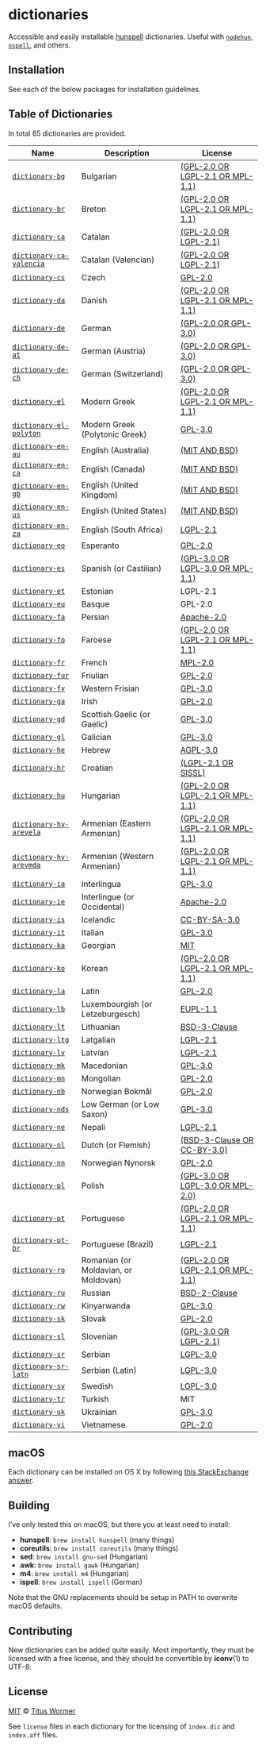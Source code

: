 # dictionaries

Accessible and easily installable [hunspell][] dictionaries.  Useful with
[`nodehun`][nodehun], [`nspell`][nspell], and others.

## Installation

See each of the below packages for installation guidelines.

## Table of Dictionaries

<!--support start-->

In total 65 dictionaries are provided.

| Name | Description | License |
| ---- | ----------- | ------- |
| [`dictionary-bg`](dictionaries/bg) | Bulgarian | [(GPL-2.0 OR LGPL-2.1 OR MPL-1.1)](dictionaries/bg/license) |
| [`dictionary-br`](dictionaries/br) | Breton | [(GPL-2.0 OR LGPL-2.1 OR MPL-1.1)](dictionaries/br/license) |
| [`dictionary-ca`](dictionaries/ca) | Catalan | [(GPL-2.0 OR LGPL-2.1)](dictionaries/ca/license) |
| [`dictionary-ca-valencia`](dictionaries/ca-valencia) | Catalan (Valencian) | [(GPL-2.0 OR LGPL-2.1)](dictionaries/ca-valencia/license) |
| [`dictionary-cs`](dictionaries/cs) | Czech | [GPL-2.0](dictionaries/cs/license) |
| [`dictionary-da`](dictionaries/da) | Danish | [(GPL-2.0 OR LGPL-2.1 OR MPL-1.1)](dictionaries/da/license) |
| [`dictionary-de`](dictionaries/de) | German | [(GPL-2.0 OR GPL-3.0)](dictionaries/de/license) |
| [`dictionary-de-at`](dictionaries/de-AT) | German (Austria) | [(GPL-2.0 OR GPL-3.0)](dictionaries/de-AT/license) |
| [`dictionary-de-ch`](dictionaries/de-CH) | German (Switzerland) | [(GPL-2.0 OR GPL-3.0)](dictionaries/de-CH/license) |
| [`dictionary-el`](dictionaries/el) | Modern Greek | [(GPL-2.0 OR LGPL-2.1 OR MPL-1.1)](dictionaries/el/license) |
| [`dictionary-el-polyton`](dictionaries/el-polyton) | Modern Greek (Polytonic Greek) | [GPL-3.0](dictionaries/el-polyton/license) |
| [`dictionary-en-au`](dictionaries/en-AU) | English (Australia) | [(MIT AND BSD)](dictionaries/en-AU/license) |
| [`dictionary-en-ca`](dictionaries/en-CA) | English (Canada) | [(MIT AND BSD)](dictionaries/en-CA/license) |
| [`dictionary-en-gb`](dictionaries/en-GB) | English (United Kingdom) | [(MIT AND BSD)](dictionaries/en-GB/license) |
| [`dictionary-en-us`](dictionaries/en-US) | English (United States) | [(MIT AND BSD)](dictionaries/en-US/license) |
| [`dictionary-en-za`](dictionaries/en-ZA) | English (South Africa) | [LGPL-2.1](dictionaries/en-ZA/license) |
| [`dictionary-eo`](dictionaries/eo) | Esperanto | [GPL-2.0](dictionaries/eo/license) |
| [`dictionary-es`](dictionaries/es) | Spanish (or Castilian) | [(GPL-3.0 OR LGPL-3.0 OR MPL-1.1)](dictionaries/es/license) |
| [`dictionary-et`](dictionaries/et) | Estonian | LGPL-2.1 |
| [`dictionary-eu`](dictionaries/eu) | Basque | GPL-2.0 |
| [`dictionary-fa`](dictionaries/fa) | Persian | [Apache-2.0](dictionaries/fa/license) |
| [`dictionary-fo`](dictionaries/fo) | Faroese | [(GPL-2.0 OR LGPL-2.1 OR MPL-1.1)](dictionaries/fo/license) |
| [`dictionary-fr`](dictionaries/fr) | French | [MPL-2.0](dictionaries/fr/license) |
| [`dictionary-fur`](dictionaries/fur) | Friulian | [GPL-2.0](dictionaries/fur/license) |
| [`dictionary-fy`](dictionaries/fy) | Western Frisian | [GPL-3.0](dictionaries/fy/license) |
| [`dictionary-ga`](dictionaries/ga) | Irish | [GPL-2.0](dictionaries/ga/license) |
| [`dictionary-gd`](dictionaries/gd) | Scottish Gaelic (or Gaelic) | [GPL-3.0](dictionaries/gd/license) |
| [`dictionary-gl`](dictionaries/gl) | Galician | [GPL-3.0](dictionaries/gl/license) |
| [`dictionary-he`](dictionaries/he) | Hebrew | [AGPL-3.0](dictionaries/he/license) |
| [`dictionary-hr`](dictionaries/hr) | Croatian | [(LGPL-2.1 OR SISSL)](dictionaries/hr/license) |
| [`dictionary-hu`](dictionaries/hu) | Hungarian | [(GPL-2.0 OR LGPL-2.1 OR MPL-1.1)](dictionaries/hu/license) |
| [`dictionary-hy-arevela`](dictionaries/hy-arevela) | Armenian (Eastern Armenian) | [(GPL-2.0 OR LGPL-2.1 OR MPL-1.1)](dictionaries/hy-arevela/license) |
| [`dictionary-hy-arevmda`](dictionaries/hy-arevmda) | Armenian (Western Armenian) | [(GPL-2.0 OR LGPL-2.1 OR MPL-1.1)](dictionaries/hy-arevmda/license) |
| [`dictionary-ia`](dictionaries/ia) | Interlingua | [GPL-3.0](dictionaries/ia/license) |
| [`dictionary-ie`](dictionaries/ie) | Interlingue (or Occidental) | [Apache-2.0](dictionaries/ie/license) |
| [`dictionary-is`](dictionaries/is) | Icelandic | [CC-BY-SA-3.0](dictionaries/is/license) |
| [`dictionary-it`](dictionaries/it) | Italian | [GPL-3.0](dictionaries/it/license) |
| [`dictionary-ka`](dictionaries/ka) | Georgian | [MIT](dictionaries/ka/license) |
| [`dictionary-ko`](dictionaries/ko) | Korean | [(GPL-2.0 OR LGPL-2.1 OR MPL-1.1)](dictionaries/ko/license) |
| [`dictionary-la`](dictionaries/la) | Latin | [GPL-2.0](dictionaries/la/license) |
| [`dictionary-lb`](dictionaries/lb) | Luxembourgish (or Letzeburgesch) | [EUPL-1.1](dictionaries/lb/license) |
| [`dictionary-lt`](dictionaries/lt) | Lithuanian | [BSD-3-Clause](dictionaries/lt/license) |
| [`dictionary-ltg`](dictionaries/ltg) | Latgalian | [LGPL-2.1](dictionaries/ltg/license) |
| [`dictionary-lv`](dictionaries/lv) | Latvian | [LGPL-2.1](dictionaries/lv/license) |
| [`dictionary-mk`](dictionaries/mk) | Macedonian | [GPL-3.0](dictionaries/mk/license) |
| [`dictionary-mn`](dictionaries/mn) | Mongolian | [GPL-2.0](dictionaries/mn/license) |
| [`dictionary-nb`](dictionaries/nb) | Norwegian Bokmål | [GPL-2.0](dictionaries/nb/license) |
| [`dictionary-nds`](dictionaries/nds) | Low German (or Low Saxon) | [GPL-3.0](dictionaries/nds/license) |
| [`dictionary-ne`](dictionaries/ne) | Nepali | [LGPL-2.1](dictionaries/ne/license) |
| [`dictionary-nl`](dictionaries/nl) | Dutch (or Flemish) | [(BSD-3-Clause OR CC-BY-3.0)](dictionaries/nl/license) |
| [`dictionary-nn`](dictionaries/nn) | Norwegian Nynorsk | [GPL-2.0](dictionaries/nn/license) |
| [`dictionary-pl`](dictionaries/pl) | Polish | [(GPL-3.0 OR LGPL-3.0 OR MPL-2.0)](dictionaries/pl/license) |
| [`dictionary-pt`](dictionaries/pt) | Portuguese | [(GPL-2.0 OR LGPL-2.1 OR MPL-1.1)](dictionaries/pt/license) |
| [`dictionary-pt-br`](dictionaries/pt-BR) | Portuguese (Brazil) | [LGPL-2.1](dictionaries/pt-BR/license) |
| [`dictionary-ro`](dictionaries/ro) | Romanian (or Moldavian, or Moldovan) | [(GPL-2.0 OR LGPL-2.1 OR MPL-1.1)](dictionaries/ro/license) |
| [`dictionary-ru`](dictionaries/ru) | Russian | [BSD-2-Clause](dictionaries/ru/license) |
| [`dictionary-rw`](dictionaries/rw) | Kinyarwanda | [GPL-3.0](dictionaries/rw/license) |
| [`dictionary-sk`](dictionaries/sk) | Slovak | [GPL-2.0](dictionaries/sk/license) |
| [`dictionary-sl`](dictionaries/sl) | Slovenian | [(GPL-3.0 OR LGPL-2.1)](dictionaries/sl/license) |
| [`dictionary-sr`](dictionaries/sr) | Serbian | [LGPL-3.0](dictionaries/sr/license) |
| [`dictionary-sr-latn`](dictionaries/sr-Latn) | Serbian (Latin) | [LGPL-3.0](dictionaries/sr-Latn/license) |
| [`dictionary-sv`](dictionaries/sv) | Swedish | [LGPL-3.0](dictionaries/sv/license) |
| [`dictionary-tr`](dictionaries/tr) | Turkish | MIT |
| [`dictionary-uk`](dictionaries/uk) | Ukrainian | [GPL-3.0](dictionaries/uk/license) |
| [`dictionary-vi`](dictionaries/vi) | Vietnamese | [GPL-2.0](dictionaries/vi/license) |

<!--support end-->

## macOS

Each dictionary can be installed on OS X by following
[this StackExchange answer][macos].

## Building

I’ve only tested this on macOS, but there you at least need to install:

*   **hunspell**: `brew install hunspell` (many things)
*   **coreutils**: `brew install coreutils` (many things)
*   **sed**: `brew install gnu-sed` (Hungarian)
*   **awk**: `brew install gawk` (Hungarian)
*   **m4**: `brew install m4` (Hungarian)
*   **ispell**: `brew install ispell` (German)

Note that the GNU replacements should be setup in PATH to overwrite macOS
defaults.

## Contributing

New dictionaries can be added quite easily.  Most importantly, they must be
licensed with a free license, and they should be convertible by
**iconv**(1) to UTF-8.

## License

[MIT][] © [Titus Wormer][author]

See `license` files in each dictionary for the licensing of `index.dic` and
`index.aff` files.

[hunspell]: https://hunspell.github.io

[nodehun]: https://github.com/nathanjsweet/nodehun

[nspell]: https://github.com/wooorm/nspell

[macos]: https://apple.stackexchange.com/a/11842

[mit]: license

[author]: https://wooorm.com
